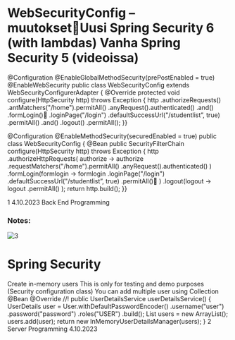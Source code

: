 <!-- Slide number: 1 -->
# WebSecurityConfig – muutoksetUusi Spring Security 6 (with lambdas)	  Vanha Spring Security 5 (videoissa)

@Configuration
@EnableGlobalMethodSecurity(prePostEnabled = true)
@EnableWebSecurity
public class WebSecurityConfig extends WebSecurityConfigurerAdapter {
@Override
protected void configure(HttpSecurity http) throws Exception {
  http
     .authorizeRequests()
                .antMatchers("/home").permitAll()
                .anyRequest().authenticated()
                .and()
     .formLogin()                .loginPage("/login")
                .defaultSuccessUrl("/studentlist”, true)
                .permitAll()
                .and()
     .logout()
                .permitAll();
}}

@Configuration
@EnableMethodSecurity(securedEnabled = true)
public class WebSecurityConfig {
@Bean
public SecurityFilterChain configure(HttpSecurity http)                    throws Exception {
 http
       .authorizeHttpRequests( authorize -> authorize
             .requestMatchers("/home").permitAll()
              .anyRequest().authenticated()
        )
       .formLogin(formlogin -> formlogin
                .loginPage("/login")
                .defaultSuccessUrl("/studentlist”, true)
                .permitAll()        )
       .logout(logout -> logout
                .permitAll()
        );
       return http.build();
    }}

1
4.10.2023
Back End Programming

### Notes:

<!-- Slide number: 2 -->

![3](Picture1.jpg)
# Spring Security
Create in-memory users
This is only for testing and demo purposes (Security configuration class)
You can add multiple user using Collection<UserDetails>
@Bean
@Override //!
public UserDetailsService userDetailsService() {
  UserDetails user = 	User.withDefaultPasswordEncoder()           	.username("user")
	.password("password")
     	.roles("USER")
     	.build();
	List<UserDetails> users = new ArrayList<UserDetails>();
	users.add(user);
  return new InMemoryUserDetailsManager(users);
}
2
Server Programming
4.10.2023